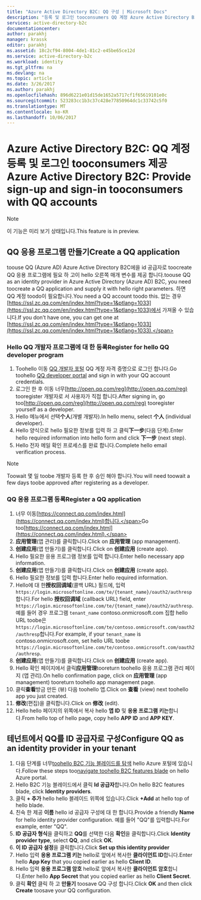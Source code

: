 ```yaml
---
title: "Azure Active Directory B2C: QQ 구성 | Microsoft Docs"
description: "등록 및 로그인 tooconsumers QQ 계정 Azure Active Directory B2C에 의해 보안 되는 응용 프로그램에 제공 합니다."
services: active-directory-b2c
documentationcenter: 
author: parakhj
manager: krassk
editor: parakhj
ms.assetid: 18c2cf94-8004-4de1-81c2-e45be65ce12d
ms.service: active-directory-b2c
ms.workload: identity
ms.tgt_pltfrm: na
ms.devlang: na
ms.topic: article
ms.date: 3/26/2017
ms.author: parakhj
ms.openlocfilehash: 896d6221e01d15de1652a5717cf1f65619101e0c
ms.sourcegitcommit: 523283cc1b3c37c428e77850964dc1c33742c5f0
ms.translationtype: MT
ms.contentlocale: ko-KR
ms.lasthandoff: 10/06/2017
---
```

# <a name="azure-active-directory-b2c-provide-sign-up-and-sign-in-tooconsumers-with-qq-accounts"></a><span data-ttu-id="0623c-103">Azure Active Directory B2C: QQ 계정 등록 및 로그인 tooconsumers 제공</span><span class="sxs-lookup"><span data-stu-id="0623c-103">Azure Active Directory B2C: Provide sign-up and sign-in tooconsumers with QQ accounts</span></span>

> [!NOTE]
> <span data-ttu-id="0623c-104">이 기능은 미리 보기 상태입니다.</span><span class="sxs-lookup"><span data-stu-id="0623c-104">This feature is in preview.</span></span>
> 

## <a name="create-a-qq-application"></a><span data-ttu-id="0623c-105">QQ 응용 프로그램 만들기</span><span class="sxs-lookup"><span data-stu-id="0623c-105">Create a QQ application</span></span>

<span data-ttu-id="0623c-106">toouse QQ (Azure AD) Azure Active Directory B2C에을 id 공급자로 toocreate QQ 응용 프로그램에 필요 하 고이 hello 오른쪽 매개 변수를 제공 합니다.</span><span class="sxs-lookup"><span data-stu-id="0623c-106">toouse QQ as an identity provider in Azure Active Directory (Azure AD) B2C, you need toocreate a QQ application and supply it with hello right parameters.</span></span> <span data-ttu-id="0623c-107">하면 QQ 계정 toodo이 필요합니다.</span><span class="sxs-lookup"><span data-stu-id="0623c-107">You need a QQ account toodo this.</span></span> <span data-ttu-id="0623c-108">없는 경우 [https://ssl.zc.qq.com/en/index.html?type=1&ptlang=1033](https://ssl.zc.qq.com/en/index.html?type=1&ptlang=1033)에서 가져올 수 있습니다.</span><span class="sxs-lookup"><span data-stu-id="0623c-108">If you don’t have one, you can get one at [https://ssl.zc.qq.com/en/index.html?type=1&ptlang=1033](https://ssl.zc.qq.com/en/index.html?type=1&ptlang=1033).</span></span>

### <a name="register-for-hello-qq-developer-program"></a><span data-ttu-id="0623c-109">Hello QQ 개발자 프로그램에 대 한 등록</span><span class="sxs-lookup"><span data-stu-id="0623c-109">Register for hello QQ developer program</span></span>

1. <span data-ttu-id="0623c-110">Toohello 이동 [QQ 개발자 포털](http://open.qq.com) QQ 계정 자격 증명으로 로그인 합니다.</span><span class="sxs-lookup"><span data-stu-id="0623c-110">Go toohello [QQ developer portal](http://open.qq.com) and sign in with your QQ account credentials.</span></span>
2. <span data-ttu-id="0623c-111">로그인 한 후 이동 너무[http://open.qq.com/reg](http://open.qq.com/reg) tooregister 개발자로 서 사용자가 직접 합니다.</span><span class="sxs-lookup"><span data-stu-id="0623c-111">After signing in, go too[http://open.qq.com/reg](http://open.qq.com/reg) tooregister yourself as a developer.</span></span>
3. <span data-ttu-id="0623c-112">Hello 메뉴에서 선택**个人**(개별 개발자).</span><span class="sxs-lookup"><span data-stu-id="0623c-112">In hello menu, select **个人** (individual developer).</span></span>
4. <span data-ttu-id="0623c-113">Hello 양식으로 hello 필요한 정보를 입력 하 고 클릭**下一步**(다음 단계).</span><span class="sxs-lookup"><span data-stu-id="0623c-113">Enter hello required information into hello form and click **下一步** (next step).</span></span>
5. <span data-ttu-id="0623c-114">Hello 전자 메일 확인 프로세스를 완료 합니다.</span><span class="sxs-lookup"><span data-stu-id="0623c-114">Complete hello email verification process.</span></span>

> [!NOTE]
> <span data-ttu-id="0623c-115">Toowait 몇 일 toobe 개발자 등록 한 후 승인 해야 합니다.</span><span class="sxs-lookup"><span data-stu-id="0623c-115">You will need toowait a few days toobe approved after registering as a developer.</span></span> 

### <a name="register-a-qq-application"></a><span data-ttu-id="0623c-116">QQ 응용 프로그램 등록</span><span class="sxs-lookup"><span data-stu-id="0623c-116">Register a QQ application</span></span>

1. <span data-ttu-id="0623c-117">너무 이동[https://connect.qq.com/index.html](https://connect.qq.com/index.html)합니다.</span><span class="sxs-lookup"><span data-stu-id="0623c-117">Go too[https://connect.qq.com/index.html](https://connect.qq.com/index.html).</span></span>
2. <span data-ttu-id="0623c-118">**应用管理**(앱 관리)를 클릭합니다.</span><span class="sxs-lookup"><span data-stu-id="0623c-118">Click on **应用管理** (app management).</span></span>
3. <span data-ttu-id="0623c-119">**创建应用**(앱 만들기)를 클릭합니다.</span><span class="sxs-lookup"><span data-stu-id="0623c-119">Click on **创建应用** (create app).</span></span>
4. <span data-ttu-id="0623c-120">Hello 필요한 응용 프로그램 정보를 입력 합니다.</span><span class="sxs-lookup"><span data-stu-id="0623c-120">Enter hello necessary app information.</span></span>
5. <span data-ttu-id="0623c-121">**创建应用**(앱 만들기)를 클릭합니다.</span><span class="sxs-lookup"><span data-stu-id="0623c-121">Click on **创建应用** (create app).</span></span>
6. <span data-ttu-id="0623c-122">Hello 필요한 정보를 입력 합니다.</span><span class="sxs-lookup"><span data-stu-id="0623c-122">Enter hello required information.</span></span>
7. <span data-ttu-id="0623c-123">Hello에 대 한**授权回调域**(콜백 URL) 필드에, 입력 `https://login.microsoftonline.com/te/{tenant_name}/oauth2/authresp`합니다.</span><span class="sxs-lookup"><span data-stu-id="0623c-123">For hello **授权回调域** (callback URL) field, enter `https://login.microsoftonline.com/te/{tenant_name}/oauth2/authresp`.</span></span> <span data-ttu-id="0623c-124">예를 들어 경우 프로그램 `tenant_name` contoso.onmicrosoft.com 집합 hello URL toobe은 `https://login.microsoftonline.com/te/contoso.onmicrosoft.com/oauth2/authresp`합니다.</span><span class="sxs-lookup"><span data-stu-id="0623c-124">For example, if your `tenant_name` is contoso.onmicrosoft.com, set hello URL toobe `https://login.microsoftonline.com/te/contoso.onmicrosoft.com/oauth2/authresp`.</span></span>
8. <span data-ttu-id="0623c-125">**创建应用**(앱 만들기)를 클릭합니다.</span><span class="sxs-lookup"><span data-stu-id="0623c-125">Click on **创建应用** (create app).</span></span>
9. <span data-ttu-id="0623c-126">Hello 확인 페이지에서 클릭**应用管理**tooreturn toohello 응용 프로그램 관리 페이지 (앱 관리).</span><span class="sxs-lookup"><span data-stu-id="0623c-126">On hello confirmation page, click on **应用管理** (app management) tooreturn toohello app management page.</span></span>
10. <span data-ttu-id="0623c-127">클릭**查看**방금 만든 (뷰) 다음 toohello 앱.</span><span class="sxs-lookup"><span data-stu-id="0623c-127">Click on **查看** (view) next toohello app you just created.</span></span>
11. <span data-ttu-id="0623c-128">**修改**(편집)을 클릭합니다.</span><span class="sxs-lookup"><span data-stu-id="0623c-128">Click on **修改** (edit).</span></span>
12. <span data-ttu-id="0623c-129">Hello hello 페이지의 위쪽에서 복사 hello **앱 ID** 및 **응용 프로그램 키는**합니다.</span><span class="sxs-lookup"><span data-stu-id="0623c-129">From hello top of hello page, copy hello **APP ID** and **APP KEY**.</span></span>

## <a name="configure-qq-as-an-identity-provider-in-your-tenant"></a><span data-ttu-id="0623c-130">테넌트에서 QQ를 ID 공급자로 구성</span><span class="sxs-lookup"><span data-stu-id="0623c-130">Configure QQ as an identity provider in your tenant</span></span>
1. <span data-ttu-id="0623c-131">다음 단계를 너무[toohello B2C 기능 블레이드를 탐색](active-directory-b2c-app-registration.md#navigate-to-b2c-settings) hello Azure 포털에 있습니다.</span><span class="sxs-lookup"><span data-stu-id="0623c-131">Follow these steps too[navigate toohello B2C features blade](active-directory-b2c-app-registration.md#navigate-to-b2c-settings) on hello Azure portal.</span></span>
2. <span data-ttu-id="0623c-132">Hello B2C 기능 블레이드에서 클릭 **Id 공급자**합니다.</span><span class="sxs-lookup"><span data-stu-id="0623c-132">On hello B2C features blade, click **Identity providers**.</span></span>
3. <span data-ttu-id="0623c-133">클릭 **+ 추가** hello hello 블레이드 위쪽에 있습니다.</span><span class="sxs-lookup"><span data-stu-id="0623c-133">Click **+Add** at hello top of hello blade.</span></span>
4. <span data-ttu-id="0623c-134">친숙 한 제공 **이름** hello id 공급자 구성에 대 한 합니다.</span><span class="sxs-lookup"><span data-stu-id="0623c-134">Provide a friendly **Name** for hello identity provider configuration.</span></span> <span data-ttu-id="0623c-135">예를 들어 "QQ"를 입력합니다.</span><span class="sxs-lookup"><span data-stu-id="0623c-135">For example, enter "QQ".</span></span>
5. <span data-ttu-id="0623c-136">**ID 공급자 형식**을 클릭하고 **QQ**를 선택한 다음 **확인**을 클릭합니다.</span><span class="sxs-lookup"><span data-stu-id="0623c-136">Click **Identity provider type**, select **QQ**, and click **OK**.</span></span>
6. <span data-ttu-id="0623c-137">**이 ID 공급자 설정**을 클릭합니다.</span><span class="sxs-lookup"><span data-stu-id="0623c-137">Click **Set up this identity provider**</span></span>
7. <span data-ttu-id="0623c-138">Hello 입력 **응용 프로그램 키는** hello로 앞에서 복사한 **클라이언트 ID**합니다.</span><span class="sxs-lookup"><span data-stu-id="0623c-138">Enter hello **App Key** that you copied earlier as hello **Client ID**.</span></span>
8. <span data-ttu-id="0623c-139">Hello 입력 **응용 프로그램 암호** hello로 앞에서 복사한 **클라이언트 암호**합니다.</span><span class="sxs-lookup"><span data-stu-id="0623c-139">Enter hello **App Secret** that you copied earlier as hello **Client Secret**.</span></span>
9. <span data-ttu-id="0623c-140">클릭 **확인** 클릭 하 고 **만들기** toosave QQ 구성 합니다.</span><span class="sxs-lookup"><span data-stu-id="0623c-140">Click **OK** and then click **Create** toosave your QQ configuration.</span></span>

